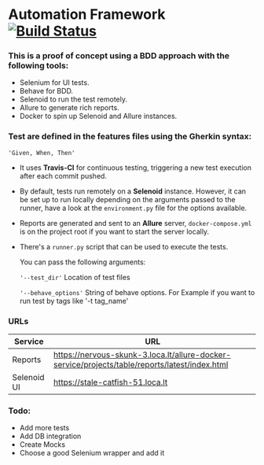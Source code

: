# Automation Framework [![Build Status](https://travis-ci.com/ortsevlised/python_behave_tests.svg?token=x5Quo4yeKYWSC7Yayepw&branch=main)](https://travis-ci.com/github/ortsevlised/python_behave_tests/)

### This is a proof of concept using a BDD approach with the following tools:

- Selenium for UI tests.
- Behave for BDD.
- Selenoid to run the test remotely.
- Allure to generate rich reports.
- Docker to spin up Selenoid and Allure instances.

### Test are defined in the features files using the Gherkin syntax:

`'Given, When, Then'`

- It uses **Travis-CI** for continuous testing, triggering a new test execution after each commit pushed.


- By default, tests run remotely on a **Selenoid** instance. However, it can be set up to run locally depending on the
  arguments passed to the runner, have a look at the `environment.py` file for the options available.


- Reports are generated and sent to an **Allure** server, `docker-compose.yml` is on the project root if you want to
  start the server locally.


- There's a `runner.py` script that can be used to execute the tests.

  You can pass the following arguments:

  `'--test_dir'` Location of test files

  `'--behave_options'` String of behave options. For Example if you want to run test by tags like '-t tag_name'

### URLs

| Service       | URL      |
| ---------- | -------- |
| Reports    | https://nervous-skunk-3.loca.lt/allure-docker-service/projects/table/reports/latest/index.html |
| Selenoid UI| https://stale-catfish-51.loca.lt  |

### Todo:

- Add more tests
- Add DB integration
- Create Mocks
- Choose a good Selenium wrapper and add it


